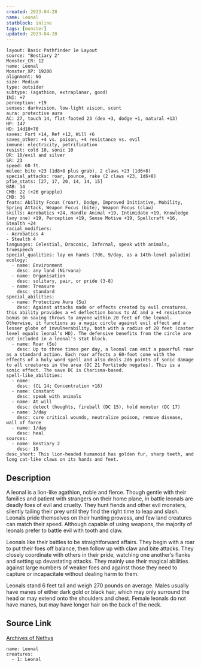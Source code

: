 ```yaml
---
created: 2023-04-28
name: Leonal
statblock: inline
tags: [monster]
updated: 2023-04-28
---
```

```statblock
layout: Basic Pathfinder 1e Layout
source: "Bestiary 2"
Monster_CR: 12
name: Leonal
Monster_XP: 19200
alignment: NG
size: Medium
type: outsider
subtype: (agathion, extraplanar, good)
INI: +7
perception: +19
senses: darkvision, low-light vision, scent
aura: protective aura
AC: 27, touch 14, flat-footed 23 (dex +3, dodge +1, natural +13)
HP: 147
HD: 14d10+70
saves: Fort +14, Ref +12, Will +6
saves_other: +4 vs. poison, +4 resistance vs. evil
immune: electricity, petrification
resist: cold 10, sonic 10
DR: 10/evil and silver
SR: 23
speed: 60 ft.
melee: bite +23 (1d8+8 plus grab), 2 claws +23 (1d6+8)
special_attacks: roar, pounce, rake (2 claws +23, 1d6+8)
pf1e_stats: [27, 17, 20, 14, 14, 15]
BAB: 14
CMB: 22 (+26 grapple)
CMD: 36
feats: Ability Focus (roar), Dodge, Improved Initiative, Mobility, Spring Attack, Weapon Focus (bite), Weapon Focus (claw)
skills: Acrobatics +24, Handle Animal +19, Intimidate +19, Knowledge (any one) +19, Perception +19, Sense Motive +19, Spellcraft +16, Stealth +24
racial_modifiers:
- Acrobatics 4
- Stealth 4
languages: Celestial, Draconic, Infernal, speak with animals, truespeech
special_qualities: lay on hands (7d6, 9/day, as a 14th-level paladin)
ecology:
  - name: Environment
    desc: any land (Nirvana)
  - name: Organisation
    desc: solitary, pair, or pride (3-8)
  - name: Treasure
    desc: standard
special_abilities:
  - name: Protective Aura (Su)
    desc: Against attacks made or effects created by evil creatures, this ability provides a +4 deflection bonus to AC and a +4 resistance bonus on saving throws to anyone within 20 feet of the leonal. Otherwise, it functions as a magic circle against evil effect and a lesser globe of invulnerability, both with a radius of 20 feet (caster level equals leonal’s HD). The defensive benefits from the circle are not included in a leonal’s stat block.
  - name: Roar (Su)
    desc: Up to three times per day, a leonal can emit a powerful roar as a standard action. Each roar affects a 60-foot cone with the effects of a holy word spell and also deals 2d6 points of sonic damage to all creatures in the area (DC 21 Fortitude negates). This is a sonic effect. The save DC is Charisma-based.
spell-like_abilities:
  - name:
    desc: (CL 14; Concentration +16)
  - name: Constant
    desc: speak with animals
  - name: At will
    desc: detect thoughts, fireball (DC 15), hold monster (DC 17)
  - name: 3/day
    desc: cure critical wounds, neutralize poison, remove disease, wall of force
  - name: 1/day
    desc: heal
sources:
  - name: Bestiary 2
    desc: 19
desc_short: This lion-headed humanoid has golden fur, sharp teeth, and long cat-like claws on its hands and feet. 
```
## Description
A leonal is a lion-like agathion, noble and fierce. Though gentle with their families and patient with strangers on their home plane, in battle leonals are deadly foes of evil and cruelty. They hunt fiends and other evil monsters, silently tailing their prey until they find the right time to leap and slash. Leonals pride themselves on their hunting prowess, and few land creatures can match their speed. Although capable of using weapons, the majority of leonals prefer to battle evil with tooth and claw. 

Leonals like their battles to be straightforward affairs. They begin with a roar to put their foes off balance, then follow up with claw and bite attacks. They closely coordinate with others in their pride, watching one another’s flanks and setting up devastating attacks. They mainly use their magical abilities against large numbers of weaker foes and against those they need to capture or incapacitate without dealing harm to them. 

Leonals stand 6 feet tall and weigh 270 pounds on average. Males usually have manes of either dark gold or black hair, which may only surround the head or may extend onto the shoulders and chest. Female leonals do not have manes, but may have longer hair on the back of the neck.
## Source Link
[Archives of Nethys](https://aonprd.com/MonsterDisplay.aspx?ItemName=Leonal)
```encounter-table
name: Leonal
creatures:
  - 1: Leonal
```
